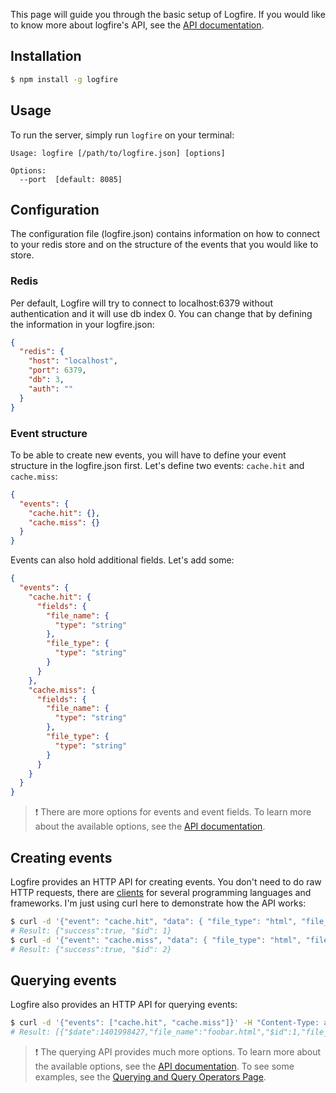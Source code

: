 This page will guide you through the basic setup of Logfire. If you would like to know more about logfire's API, see the [API documentation](api.md).

## Installation

```bash
$ npm install -g logfire
```

## Usage

To run the server, simply run `logfire` on your terminal:

```
Usage: logfire [/path/to/logfire.json] [options]

Options:
  --port  [default: 8085]
```

## Configuration

The configuration file (logfire.json) contains information on how to connect to your redis store and on the structure of the events that you would like to store.

### Redis

Per default, Logfire will try to connect to localhost:6379 without authentication and it will use db index 0. You can change that by defining the information in your logfire.json:

```json
{
  "redis": {
    "host": "localhost",
    "port": 6379,
    "db": 3,
    "auth": ""
  }
}
```

### Event structure

To be able to create new events, you will have to define your event structure in the logfire.json first. Let's define two events: `cache.hit` and `cache.miss`:

```json
{
  "events": {
    "cache.hit": {},
    "cache.miss": {}
  }
}
```

Events can also hold additional fields. Let's add some:

```json
{
  "events": {
    "cache.hit": {
      "fields": {
        "file_name": {
          "type": "string"
        },
        "file_type": {
          "type": "string"
        }
      }
    },
    "cache.miss": {
      "fields": {
        "file_name": {
          "type": "string"
        },
        "file_type": {
          "type": "string"
        }
      }
    }
  }
}
```

> :exclamation: There are more options for events and event fields. To learn more about the available options, see the [API documentation](api.md).

## Creating events

Logfire provides an HTTP API for creating events. You don't need to do raw HTTP requests, there are [clients](clients.md) for several programming languages and frameworks. I'm just using curl here to demonstrate how the API works:

```bash
$ curl -d '{"event": "cache.hit", "data": { "file_type": "html", "file_name": "foobar.html" }}' -H "Content-Type: application/json" http://localhost:8085/events
# Result: {"success":true, "$id": 1}
$ curl -d '{"event": "cache.miss", "data": { "file_type": "html", "file_name": "foobar.html" }}' -H "Content-Type: application/json" http://localhost:8085/events
# Result: {"success":true, "$id": 2}
```

## Querying events

Logfire also provides an HTTP API for querying events:

```bash
$ curl -d '{"events": ["cache.hit", "cache.miss"]}' -H "Content-Type: application/json" http://localhost:8085/query
# Result: [{"$date":1401998427,"file_name":"foobar.html","$id":1,"file_type":"html"},{"$date":1401998444,"file_name":"foobar.html","$id":2,"file_type":"html"}]
```

> :exclamation: The querying API provides much more options. To learn more about the available options, see the [API documentation](api.md). To see some examples, see the [Querying and Query Operators Page](querying.md).
